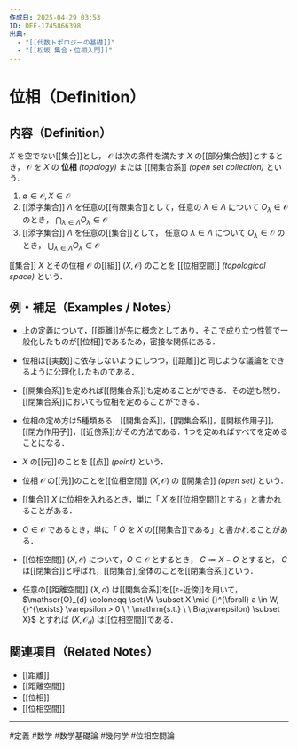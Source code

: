 ```yaml
---
作成日: 2025-04-29 03:53
ID: DEF-1745866398
出典:
  - "[[代数トポロジーの基礎]]"
  - "[[松坂 集合・位相入門]]"
---
```


# 位相（Definition）

## 内容（Definition）

$X$ を空でない[[集合]]とし， $\mathscr{O}$ は次の条件を満たす $X$ の[[部分集合族]]とするとき， $\mathscr{O}$ を $X$ の **位相** *(topology)* または [[開集合系]] *(open set collection)* という．

1. $\emptyset \in \mathscr{O}, X \in \mathscr{O}$ 
2. [[添字集合]] $\Lambda$ を任意の[[有限集合]]として，任意の $\lambda \in \Lambda$ について $O_{\lambda} \in \mathscr{O}$ のとき， $\displaystyle \bigcap_{\lambda \in \Lambda} O_{\lambda} \in \mathscr{O}$ 
3. [[添字集合]] $\Lambda$ を任意の[[集合]]として， 任意の $\lambda \in \Lambda$ について $O_{\lambda} \in \mathscr{O}$ のとき， $\displaystyle \bigcup_{\lambda \in \Lambda}O_{\lambda} \in \mathscr{O}$ 

[[集合]] $X$ とその位相 $\mathscr{O}$ の[[組]] $(X,\mathscr{O})$ のことを [[位相空間]] *(topological space)* という．

## 例・補足（Examples / Notes）

- 上の定義について，[[距離]]が先に概念としてあり，そこで成り立つ性質で一般化したものが[[位相]]であるため，密接な関係にある．
- 位相は[[実数]]に依存しないようにしつつ，[[距離]]と同じような議論をできるように公理化したものである．
- [[開集合系]]を定めれば[[閉集合系]]も定めることができる．その逆も然り．[[閉集合系]]においても位相を定めることができる．
- 位相の定め方は5種類ある．[[開集合系]]，[[閉集合系]]，[[開核作用子]]，[[閉方作用子]]，[[近傍系]]がその方法である．1つを定めればすべてを定めることになる．

- $X$ の[[元]]のことを [[点]] *(point)* という．
- 位相 $\mathscr{O}$ の[[元]]のことを[[位相空間]] $(X,\mathscr{O})$ の [[開集合]] *(open set)* という．
- [[集合]] $X$ に位相を入れるとき，単に「 $X$ を[[位相空間]]とする」と書かれることがある．
- $O \in \mathscr{O}$ であるとき，単に「 $O$ を $X$ の[[開集合]]である」と書かれることがある．

- [[位相空間]] $(X,\mathscr{O})$ について，$O \in \mathscr{O}$ とするとき， $C \coloneqq X - O$ とすると， $C$ は[[閉集合]]と呼ばれ，[[閉集合]]全体のことを[[閉集合系]]という．
- 任意の[[距離空間]] $(X,d)$ は[[開集合系]]を[[ε-近傍]]を用いて， $\mathscr{O}_{d} \coloneqq \set{W \subset X \mid {}^{\forall} a \in W, {}^{\exists} \varepsilon > 0 \ \ \mathrm{s.t.} \ \ B(a;\varepsilon) \subset X}$ とすれば $(X,\mathscr{O}_{d})$ は[[位相空間]]である．

## 関連項目（Related Notes）

- [[距離]]
- [[距離空間]]
- [[位相]]
- [[位相空間]]

---
#定義 #数学 #数学基礎論 #幾何学 #位相空間論 